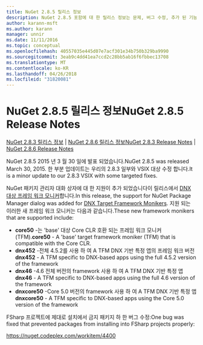 ```yaml
---
title: NuGet 2.8.5 릴리스 정보
description: NuGet 2.8.5 포함에 대 한 릴리스 정보는 문제, 버그 수정, 추가 된 기능 및 Dcr 알려져 있습니다.
author: karann-msft
ms.author: karann
manager: unnir
ms.date: 11/11/2016
ms.topic: conceptual
ms.openlocfilehash: 40557035e445d07e7acf301e34b750b329ba9990
ms.sourcegitcommit: 3eab9c4dd41ea7ccd2c28bb5ab16f6fbbec13708
ms.translationtype: MT
ms.contentlocale: ko-KR
ms.lasthandoff: 04/26/2018
ms.locfileid: "31820081"
---
```

# <a name="nuget-285-release-notes"></a><span data-ttu-id="f6ae8-103">NuGet 2.8.5 릴리스 정보</span><span class="sxs-lookup"><span data-stu-id="f6ae8-103">NuGet 2.8.5 Release Notes</span></span>

<span data-ttu-id="f6ae8-104">[NuGet 2.8.3 릴리스 정보](../release-notes/nuget-2.8.3.md) | [NuGet 2.8.6 릴리스 정보](../release-notes/nuget-2.8.6.md)</span><span class="sxs-lookup"><span data-stu-id="f6ae8-104">[NuGet 2.8.3 Release Notes](../release-notes/nuget-2.8.3.md) | [NuGet 2.8.6 Release Notes](../release-notes/nuget-2.8.6.md)</span></span>

<span data-ttu-id="f6ae8-105">NuGet 2.8.5 2015 년 3 월 30 일에 발표 되었습니다.</span><span class="sxs-lookup"><span data-stu-id="f6ae8-105">NuGet 2.8.5 was released March 30, 2015.</span></span> <span data-ttu-id="f6ae8-106">한 부분 업데이트는 우리의 2.8.3 일부와 VSIX 대상 수정 합니다.</span><span class="sxs-lookup"><span data-stu-id="f6ae8-106">It is a minor update to our 2.8.3 VSIX with some targeted fixes.</span></span>

<span data-ttu-id="f6ae8-107">NuGet 패키지 관리자 대화 상자에 대 한 지원이 추가 되었습니다이 릴리스에서 [DNX 대상 프레임 워크 모니커](https://github.com/aspnet/dnx)합니다.</span><span class="sxs-lookup"><span data-stu-id="f6ae8-107">In this release, the support for NuGet Package Manager dialog was added for [DNX Target Framework Monikers](https://github.com/aspnet/dnx).</span></span>  <span data-ttu-id="f6ae8-108">지원 되는 이러한 새 프레임 워크 모니커는 다음과 같습니다.</span><span class="sxs-lookup"><span data-stu-id="f6ae8-108">These new framework monikers that are supported include:</span></span>

* <span data-ttu-id="f6ae8-109">**core50** -는 'base' 대상 Core CLR 호환 되는 프레임 워크 모니커 (TFM).</span><span class="sxs-lookup"><span data-stu-id="f6ae8-109">**core50** - A 'base' target framework moniker (TFM) that is compatible with the Core CLR.</span></span>
* <span data-ttu-id="f6ae8-110">**dnx452** -전체 4.5.2를 사용 하 여 A TFM DNX 기반 특정 앱의 프레임 워크 버전</span><span class="sxs-lookup"><span data-stu-id="f6ae8-110">**dnx452** - A TFM specific to DNX-based apps using the full 4.5.2 version of the framework</span></span>
* <span data-ttu-id="f6ae8-111">**dnx46** -4.6 전체 버전의 framework 사용 하 여 A TFM DNX 기반 특정 앱</span><span class="sxs-lookup"><span data-stu-id="f6ae8-111">**dnx46** - A TFM specific to DNX-based apps using the full 4.6 version of the framework</span></span>
* <span data-ttu-id="f6ae8-112">**dnxcore50** -Core 5.0 버전의 framework 사용 하 여 A TFM DNX 기반 특정 앱</span><span class="sxs-lookup"><span data-stu-id="f6ae8-112">**dnxcore50** - A TFM specific to DNX-based apps using the Core 5.0 version of the framework</span></span>

<span data-ttu-id="f6ae8-113">FSharp 프로젝트에 제대로 설치에서 금지 패키지 하 한 버그 수정:</span><span class="sxs-lookup"><span data-stu-id="f6ae8-113">One bug was fixed that prevented packages from installing into FSharp projects properly:</span></span>

https://nuget.codeplex.com/workitem/4400